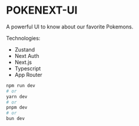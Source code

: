 # POKENEXT-UI

A powerful UI to know about our favorite Pokemons.

Technologies:

- Zustand
- Next Auth
- Next.js
- Typescript
- App Router

```bash
npm run dev
# or
yarn dev
# or
pnpm dev
# or
bun dev
```
